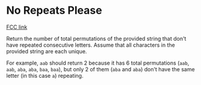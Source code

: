 # No Repeats Please

[FCC link](https://www.freecodecamp.org/learn/coding-interview-prep/algorithms/no-repeats-please)

Return the number of total permutations of the provided string that don't have
repeated consecutive letters. Assume that all characters in the provided string
are each unique.

For example, `aab` should return 2 because it has 6 total permutations (`aab`,
`aab`, `aba`, `aba`, `baa`, `baa`), but only 2 of them (`aba` and `aba`) don't
have the same letter (in this case `a`) repeating.
